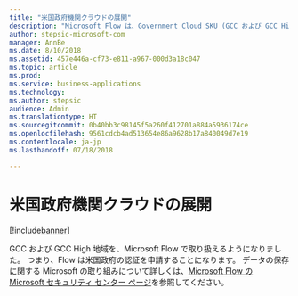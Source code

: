 ```yaml
---
title: "米国政府機関クラウドの展開"
description: "Microsoft Flow は、Government Cloud SKU (GCC および GCC High を含む) で使用できるようになります。なお、DoD クラウドはこれには含まれません。"
author: stepsic-microsoft-com
manager: AnnBe
ms.date: 8/10/2018
ms.assetid: 457e446a-cf73-e811-a967-000d3a18c047
ms.topic: article
ms.prod: 
ms.service: business-applications
ms.technology: 
ms.author: stepsic
audience: Admin
ms.translationtype: HT
ms.sourcegitcommit: 0b40bb3c98145f5a260f412701a884a5936174ce
ms.openlocfilehash: 9561cdcb4ad513654e86a9628b17a840049d7e19
ms.contentlocale: ja-jp
ms.lasthandoff: 07/18/2018

---
```

# <a name="us-government-cloud-deployment"></a>米国政府機関クラウドの展開


[!include[banner](../../includes/banner.md)]

GCC および GCC High 地域を、Microsoft Flow で取り扱えるようになりました。 つまり、Flow は米国政府の認証を申請することになります。 データの保存に関する Microsoft の取り組みについて詳しくは、[Microsoft Flow の Microsoft セキュリティ センター ページ](https://www.microsoft.com/en-us/TrustCenter/CloudServices/business-application-platform/data-location)を参照してください。

